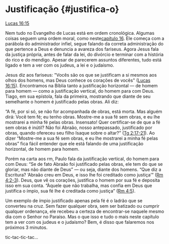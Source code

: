 # **Justificação** {#justifica-o}

[Lucas 16:15](http://bibliaonline.com.br/acf/lc/16/15)

Nem tudo no Evangelho de Lucas está em ordem cronológica. Algumas coisas seguem uma ordem moral, como neste[capítulo 16](http://bibliaonline.com.br/acf/lc/16). Ele começa com a parábola do administrador infiel, segue falando da correta administração do que pertence a Deus e denuncia a avareza dos fariseus. Agora Jesus fala da justiça própria, antes de falar da lei, do divórcio e terminar com a história do rico e do mendigo. Apesar de parecerem assuntos diferentes, tudo está ligado e tem a ver com os judeus, a lei e o judaísmo.

Jesus diz aos fariseus: &quot;Vocês são os que se justificam a si mesmos aos olhos dos homens, mas Deus conhece os corações de vocês&quot; ([Lucas 16:15](http://bibliaonline.com.br/acf/lc/16/15)). Encontramos na Bíblia tanto a justificação horizontal — de homem para homem — como a justificação vertical, do homem para com Deus. Tiago, em sua epístola, fala da primeira, mostrando que diante de seu semelhante o homem é justificado pelas obras. Ali diz:

“A fé, por si só, se não for acompanhada de obras, está morta. Mas alguém dirá: Você tem fé; eu tenho obras. Mostre-me a sua fé sem obras, e eu lhe mostrarei a minha fé pelas obras. Insensato! Quer certificar-se de que a fé sem obras é inútil? Não foi Abraão, nosso antepassado, justificado por obras, quando ofereceu seu filho Isaque sobre o altar?” ([Tg 2:17-21](http://bibliaonline.com.br/acf/tg/2/17-21)). Ao dizer “Mostre-me a sua fé sem obras, e eu lhe mostrarei a minha fé pelas obras” fica fácil entender que ele está falando de uma justificação horizontal, de homem para homem.

Porém na carta aos rm, Paulo fala da justificação vertical, do homem para com Deus: “Se de fato Abraão foi justificado pelas obras, ele tem do que se gloriar, mas não diante de Deus” — ou seja, diante dos homens. “Que diz a Escritura? ‘Abraão creu em Deus, e isso lhe foi creditado como justiça’” ([Rm 4:2-3](http://bibliaonline.com.br/acf/rm/4/2-3)). Deus, que vê os corações, justifica o homem por sua fé e deposita isso em sua conta. “Àquele que não trabalha, mas confia em Deus que justifica o ímpio, sua fé lhe é creditada como justiça” ([Rm 4:5](http://bibliaonline.com.br/acf/rm/4/5)).

Um exemplo de ímpio justificado apenas pela fé é o ladrão que se converteu na cruz. Sem fazer qualquer obra, sem ser batizado ou cumprir qualquer ordenança, ele recebeu a certeza de encontrar-se naquele mesmo dia com o Senhor no Paraíso. Mas o que isso e tudo o mais neste capítulo tem a ver com os judeus e o judaísmo? Bem, é disso que falaremos nos próximos 3 minutos.

tic-tac-tic-tac...